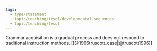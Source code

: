 ```yaml
---
tags: 
  - type/statement
  - topic/teaching/tesol/developmental-sequences
  - topic/teaching/tesol
---
```

Grammar acquisition is a gradual process and does not respond to traditional instruction methods.  [[@1996truscott_case|@truscott1996]]